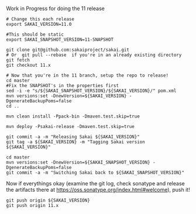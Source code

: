 Work in Progress for doing the 11 release
```
# Change this each release
export SAKAI_VERSION=11.0

#This should be static
export SAKAI_SNAPSHOT_VERSION=11-SNAPSHOT

git clone git@github.com:sakaiproject/sakai.git
# Or  git pull --rebase  if you're in an already existing directory
git fetch
git checkout 11.x

# Now that you're in the 11 branch, setup the repo to release!
cd master
#Fix the SNAPSHOT's in the properties first
sed -i -e "s/${SAKAI_SNAPSHOT_VERSION}/${SAKAI_VERSION}/" pom.xml
mvn versions:set -DnewVersion=${SAKAI_VERSION} -DgenerateBackupPoms=false
cd ..

mvn clean install -Ppack-bin -Dmaven.test.skip=true

mvn deploy -Psakai-release -Dmaven.test.skip=true

git commit -a -m "Releasing Sakai ${SAKAI_VERSION}"
git tag -a ${SAKAI_VERSION} -m "Tagging Sakai version ${SAKAI_VERSION}"

cd master
mvn versions:set -DnewVersion=${SAKAI_SNAPSHOT_VERSION} -DgenerateBackupPoms=false
git commit -a -m "Switching Sakai back to ${SAKAI_SNAPSHOT_VERSION}"
```

Now if everythings okay (examine the git log, check sonatype and release the artifacts there at https://oss.sonatype.org/index.html#welcome), push it!

```
git push origin ${SAKAI_VERSION}
git push origin 11.x

```
